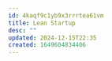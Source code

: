 ```yaml
---
id: 4kaqf9c1yb9x3rrrtea61vm
title: Lean Startup
desc: ""
updated: 2024-12-15T22:35
created: 1649604834406
---
```


